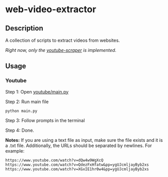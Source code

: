 # web-video-extractor

## Description

A collection of scripts to extract videos from websites. 

*Right now, only the [youtube-scraper](./youtube/main.py) is implemented.*

## Usage

### Youtube

Step 1: Open [youtube/main.py](./youtube/main.py)

Step 2: Run main file

```
python main.py
```

Step 3: Follow prompts in the terminal

Step 4: Done. 

**Notes:** If you are using a text file as input, make sure the file exists and it is a .txt file. Additionally, the URLs should be separated by newlines. For example: 

```text 
https://www.youtube.com/watch?v=dQw4w9WgXcQ
https://www.youtube.com/watch?v=QdezFxHfatw&pp=ygUJcmljayByb2xs 
https://www.youtube.com/watch?v=XGxIE1hr0w4&pp=ygUJcmljayByb2xs
```
